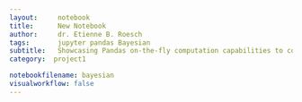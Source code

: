 ```yaml
---
layout:     notebook
title:      New Notebook
author:     dr. Etienne B. Roesch
tags: 		jupyter pandas Bayesian
subtitle:   Showcasing Pandas on-the-fly computation capabilities to computer probabilities on timeseries data.
category:  project1

notebookfilename: bayesian
visualworkflow: false
---
```


